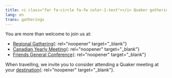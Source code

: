 ```yaml
---
title: <i class="far fa-circle fa-fw color-1-text"></i> Quaker gatherings
lang: en
trans: gatherings
---
```

You are more than welcome to join us at:
* [Regional Gathering](https://stlawrence.quaker.ca){: rel="noopener" target="_blank"}
* [Canadian Yearly Meeting](https://quaker.ca/what-we-do/gatherings/){: rel="noopener" target="_blank"} 
* [Friends General Conference](https://www.fgcquaker.org/connect/gathering){: rel="noopener" target="_blank"}

When travelling, we invite you to consider attending a Quaker meeting at your [destination](https://www.fgcquaker.org/connect/quaker-finder){: rel="noopener" target="_blank"}.
